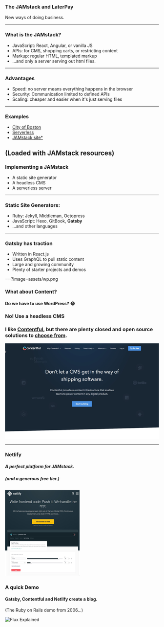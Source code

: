 ### The JAMstack and LaterPay 

New ways of doing business.

---

### What is the JAMstack?

- JavaScript: React, Angular, or vanilla JS
- APIs: for CMS, shopping carts, or restricting content
- Markup: regular HTML, templated markup
- ...and only a server serving out html files.

---
### Advantages

- Speed: no server means everything happens in the browser
- Security: Communication limited to defined APIs
- Scaling: cheaper and easier when it's just serving files
---

### Examples

- [City of Boston](https://budget.boston.gov/)
- [Serverless](https://serverless.com/)
- [JAMstack site*](https://jamstack.org/)

(Loaded with JAMstack resources)
---

### Implementing a JAMstack

- A static site generator
- A headless CMS
- A serverless server

---
### Static Site Generators:

- Ruby: Jekyll, Middleman, Octopress
- JavaScript: Hexo, GitBook, **Gatsby**
- ...and other languages

---
### Gatsby has traction

- Written in React.js
- Uses GraphQL to pull static content
- Large and growing community
- Plenty of starter projects and demos

---?image=assets/wp.png

### What about Content?

#### Do we have to use WordPress? 😂

### No! Use a headless CMS

### I like [Contentful](https://www.contentful.com/), but there are plenty closed and open source solutions to [choose from](https://headlesscms.org/).

![Logo](assets/contentful.png)

---
### Netlify

##### A perfect platform for JAMstack.

##### (and a generous free tier.)

![Logo](assets/netlify.png)
---
### A quick Demo

#### Gatsby, Contentful and Netlify create a blog.

(The Ruby on Rails demo from 2006...)







![Flux Explained](https://facebook.github.io/flux/img/flux-simple-f8-diagram-explained-1300w.png)

